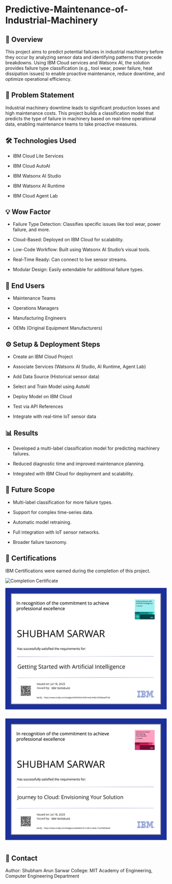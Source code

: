 # Predictive-Maintenance-of-Industrial-Machinery
## 📌 Overview
This project aims to predict potential failures in industrial machinery before they occur by analyzing sensor data and identifying patterns that precede breakdowns.
Using IBM Cloud services and Watsonx AI, the solution provides failure type classification (e.g., tool wear, power failure, heat dissipation issues) to enable proactive maintenance, reduce downtime, and optimize operational efficiency.

## 🚀 Problem Statement
Industrial machinery downtime leads to significant production losses and high maintenance costs.
This project builds a classification model that predicts the type of failure in machinery based on real-time operational data, enabling maintenance teams to take proactive measures.

## 🛠️ Technologies Used
- IBM Cloud Lite Services

- IBM Cloud AutoAI

- IBM Watsonx AI Studio

- IBM Watsonx AI Runtime

- IBM Cloud Agent Lab

## 💡 Wow Factor
- Failure Type Detection: Classifies specific issues like tool wear, power failure, and more.

- Cloud-Based: Deployed on IBM Cloud for scalability.

- Low-Code Workflow: Built using Watsonx AI Studio’s visual tools.

- Real-Time Ready: Can connect to live sensor streams.

- Modular Design: Easily extendable for additional failure types.

## 👥 End Users
- Maintenance Teams

- Operations Managers

- Manufacturing Engineers

- OEMs (Original Equipment Manufacturers)

## ⚙️ Setup & Deployment Steps
- Create an IBM Cloud Project

- Associate Services (Watsonx AI Studio, AI Runtime, Agent Lab)

- Add Data Source (Historical sensor data)

- Select and Train Model using AutoAI

- Deploy Model on IBM Cloud

- Test via API References

- Integrate with real-time IoT sensor data

## 📊 Results
- Developed a multi-label classification model for predicting machinery failures.

- Reduced diagnostic time and improved maintenance planning.

- Integrated with IBM Cloud for deployment and scalability.

## 🔮 Future Scope
- Multi-label classification for more failure types.

- Support for complex time-series data.

- Automatic model retraining.

- Full integration with IoT sensor networks.

- Broader failure taxonomy.

## 📜 Certifications
IBM Certifications were earned during the completion of this project.

![Completion Certificate](https://raw.githubusercontent.com/ShubhamSarwar/Predictive-Maintenance-of-Industrial-Machinery/main/Completion%20Certificate%20_SkillsBuild_page-0001.jpg)

![IBM Design Screenshot 1](https://raw.githubusercontent.com/ShubhamSarwar/Predictive-Maintenance-of-Industrial-Machinery/main/IBMDesign20250724-32-3ph2t4_page-0001.jpg)

![IBM Design Screenshot 2](https://raw.githubusercontent.com/ShubhamSarwar/Predictive-Maintenance-of-Industrial-Machinery/main/IBMDesign20250724-33-93axki_page-0001.jpg)

## 📧 Contact
Author: Shubham Arun Sarwar
College: MIT Academy of Engineering, Computer Engineering Department

